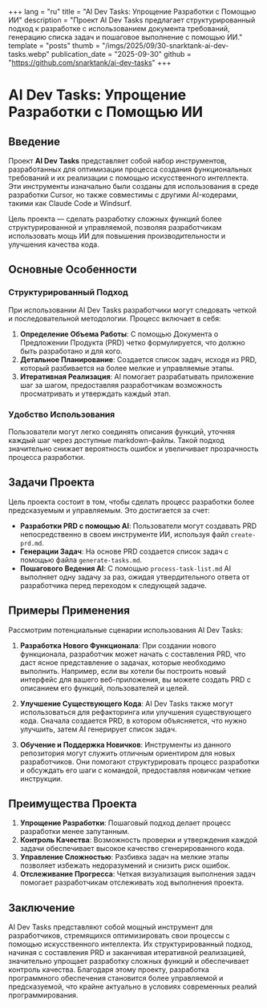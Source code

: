 +++
lang = "ru"
title = "AI Dev Tasks: Упрощение Разработки с Помощью ИИ"
description = "Проект AI Dev Tasks предлагает структурированный подход к разработке с использованием документа требований, генерацию списка задач и пошаговое выполнение с помощью ИИ."
template = "posts"
thumb = "/imgs/2025/09/30-snarktank-ai-dev-tasks.webp"
publication_date = "2025-09-30"
github = "https://github.com/snarktank/ai-dev-tasks"
+++

# AI Dev Tasks: Упрощение Разработки с Помощью ИИ

## Введение

Проект **AI Dev Tasks** представляет собой набор инструментов, разработанных для оптимизации процесса создания функциональных требований и их реализации с помощью искусственного интеллекта. Эти инструменты изначально были созданы для использования в среде разработки Cursor, но также совместимы с другими AI-кодерами, такими как Claude Code и Windsurf.

Цель проекта — сделать разработку сложных функций более структурированной и управляемой, позволяя разработчикам использовать мощь ИИ для повышения производительности и улучшения качества кода.

## Основные Особенности

### Структурированный Подход

При использовании AI Dev Tasks разработчики могут следовать четкой и последовательной методологии. Процесс включает в себя:

1. **Определение Объема Работы**: С помощью Документа о Предложении Продукта (PRD) четко формулируется, что должно быть разработано и для кого.
2. **Детальное Планирование**: Создается список задач, исходя из PRD, который разбивается на более мелкие и управляемые этапы.
3. **Итеративная Реализация**: AI помогает разрабатывать приложение шаг за шагом, предоставляя разработчикам возможность просматривать и утверждать каждый этап.

### Удобство Использования

Пользователи могут легко соединять описания функций, уточняя каждый шаг через доступные markdown-файлы. Такой подход значительно снижает вероятность ошибок и увеличивает прозрачность процесса разработки.

## Задачи Проекта

Цель проекта состоит в том, чтобы сделать процесс разработки более предсказуемым и управляемым. Это достигается за счет:

- **Разработки PRD с помощью AI**: Пользователи могут создавать PRD непосредственно в своем инструменте ИИ, используя файл `create-prd.md`.
- **Генерации Задач**: На основе PRD создается список задач с помощью файла `generate-tasks.md`.
- **Пошагового Ведения AI**: С помощью `process-task-list.md` AI выполняет одну задачу за раз, ожидая утвердительного ответа от разработчика перед переходом к следующей задаче.

## Примеры Применения

Рассмотрим потенциальные сценарии использования AI Dev Tasks:

1. **Разработка Нового Функционала**: При создании нового функционала, разработчик может начать с составления PRD, что даст ясное представление о задачах, которые необходимо выполнить. Например, если вы хотели бы построить новый интерфейс для вашего веб-приложения, вы можете создать PRD с описанием его функций, пользователей и целей.

2. **Улучшение Существующего Кода**: AI Dev Tasks также могут использоваться для рефакторинга или улучшения существующего кода. Сначала создается PRD, в котором объясняется, что нужно улучшить, затем AI генерирует список задач.

3. **Обучение и Поддержка Новичков**: Инструменты из данного репозитория могут служить отличным ориентиром для новых разработчиков. Они помогают структурировать процесс разработки и обсуждать его шаги с командой, предоставляя новичкам четкие инструкции.

## Преимущества Проекта

1. **Упрощение Разработки**: Пошаговый подход делает процесс разработки менее запутанным.
2. **Контроль Качества**: Возможность проверки и утверждения каждой задачи обеспечивает высокое качество сгенерированного кода.
3. **Управление Сложностью**: Разбивка задач на мелкие этапы позволяет избежать недоразумений и снизить риск ошибок.
4. **Отслеживание Прогресса**: Четкая визуализация выполнения задач помогает разработчикам отслеживать ход выполнения проекта.

## Заключение

AI Dev Tasks представляют собой мощный инструмент для разработчиков, стремящихся оптимизировать свои процессы с помощью искусственного интеллекта. Их структурированный подход, начиная с составления PRD и заканчивая итеративной реализацией, значительно упрощает разработку сложных функций и обеспечивает контроль качества. Благодаря этому проекту, разработка программного обеспечения становится более управляемой и предсказуемой, что крайне актуально в условиях современных реалий программирования.
